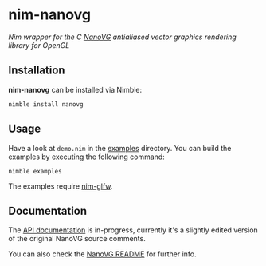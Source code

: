 # nim-nanovg

*Nim wrapper for the C [NanoVG](https://github.com/memononen/nanovg)
antialiased vector graphics rendering library for OpenGL*

## Installation

**nim-nanovg** can be installed via Nimble:

    nimble install nanovg

## Usage

Have a look at `demo.nim` in the [examples](/examples) directory. You can
build the examples by executing the following command:

    nimble examples

The examples require [nim-glfw](https://github.com/ephja/nim-glfw).

## Documentation

The [API documentation](/doc) is in-progress, currently it's a slightly edited
version of the original NanoVG source comments.

You can also check the [NanoVG README](https://github.com/memononen/nanovg)
for further info.

